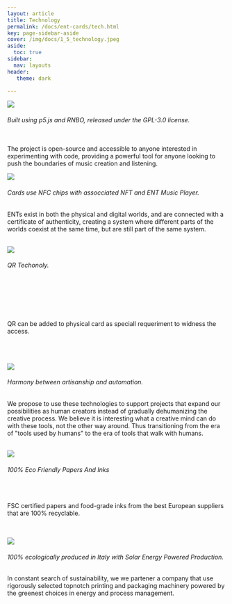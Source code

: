 ```yaml
---
layout: article
title: Technology
permalink: /docs/ent-cards/tech.html
key: page-sidebar-aside
cover: /img/docs/1_5_technology.jpeg
aside:
  toc: true
sidebar:
  nav: layouts
header:
   theme: dark
   
---
```


<div class="card-columns">
  <div class="card-border">
    <div class="card__image">
<img class="image" src="{{ site.baseurl }}/img/docs/rnbo-p5.jpg"/>
    </div>
    <div class="card__content">
      <div class="card__header">
        <h6>Built using p5.js and RNBO, released under the GPL-3.0 license.<br><br></h6>
      </div>
      <p>The project is open-source and accessible to anyone interested in experimenting with code, providing a powerful tool for anyone looking to push the boundaries of music creation and listening.<br> </p>
   </div>
  </div>

  <div class="card-border">
    <div class="card__image">
      <img class="image" src="{{ site.baseurl }}/img/docs/nfc.jpg"/>
    </div>
    <div class="card__content">
      <div class="card__header">
        <h6>Cards use NFC chips with assocciated NFT and ENT Music Player. </h6>
      </div>
      <p>ENTs exist in both the physical and digital worlds, and are connected with a certificate of authenticity, creating a system where different parts of the worlds coexist at the same time, but are still part of the same system.  </p>
    </div>
  </div>
</div>
<br>

<div class="card-columns">
  <div class="card-border">
    <div class="card__image">
      <img class="image" src="{{ site.baseurl }}/img/docs/qr-technology.jpg"/>
    </div>
    <div class="card__content">
      <div class="card__header">
        <h6>QR Techonoly. <br><br><br> </h6>
      </div>
      <p> <br> <br> <br> QR can be added to physical card as speciall requeriment to widness the access. <br><br><br><br> </p>
   </div>
  </div>

  <div class="card-border">
    <div class="card__image">
      <img class="image" src="{{ site.baseurl }}/img/docs/balance-automation.jpg"/>
    </div>
    <div class="card__content">
      <div class="card__header">
        <h6> Harmony between artisanship and automation.  </h6>
      </div>
      <p> We propose to use these technologies to support projects that expand our possibilities as human creators instead of gradually dehumanizing the creative process. We believe it is interesting what a creative mind can do with these tools, not the other way around. Thus transitioning from the era of "tools used by humans" to the era of tools that walk with humans. </p>
    </div>
  </div>
</div>
<br>

<div class="card-columns">
  <div class="card-border">
    <div class="card__image">
      <img class="image" src="{{ site.baseurl }}/img/docs/ecofriendly-papers-inks.jpg"/>
    </div>
    <div class="card__content">
      <div class="card__header">
        <h6> 100% Eco Friendly Papers And Inks <br> <br></h6>
      </div>
      <p> <br> FSC certified papers and food-grade inks from the best European suppliers that are 100% recyclable.<br><br><br></p>
   </div>
  </div>

  <div class="card-border">
    <div class="card__image">
      <img class="image" src="{{ site.baseurl }}/img/docs/solar-power.jpg"/>
    </div>
    <div class="card__content">
      <div class="card__header">
        <h6> 100% ecologically produced in Italy with Solar Energy Powered Production. </h6>
      </div>
      <p> In constant search of sustainability, we we partener a company that use rigorously selected topnotch printing and packaging machinery powered by the greenest choices in energy and process management.  </p>
    </div>
  </div>
</div>
